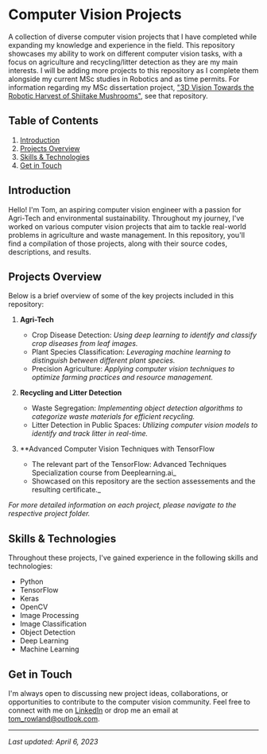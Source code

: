 # Computer Vision Projects

A collection of diverse computer vision projects that I have completed while expanding my knowledge and experience in the field. This repository showcases my ability to work on different computer vision tasks, with a focus on agriculture and recycling/litter detection as they are my main interests. I will be adding more projects to this repository as I complete them alongside my current MSc studies in Robotics and as time permits. For information regarding my MSc dissertation project, ["3D Vision Towards the Robotic Harvest of Shiitake Mushrooms"](https://github.com/trow-land/MSc-Dissertation-Shiitake-Harvest), see that repository.


## Table of Contents

1. [Introduction](#introduction)
2. [Projects Overview](#projects-overview)
3. [Skills & Technologies](#skills--technologies)
4. [Get in Touch](#get-in-touch)

## Introduction

Hello! I'm Tom, an aspiring computer vision engineer with a passion for Agri-Tech and environmental sustainability. Throughout my journey, I've worked on various computer vision projects that aim to tackle real-world problems in agriculture and waste management. In this repository, you'll find a compilation of those projects, along with their source codes, descriptions, and results.

## Projects Overview

Below is a brief overview of some of the key projects included in this repository:

1. **Agri-Tech**
   - Crop Disease Detection: _Using deep learning to identify and classify crop diseases from leaf images._
   - Plant Species Classification: _Leveraging machine learning to distinguish between different plant species._
   - Precision Agriculture: _Applying computer vision techniques to optimize farming practices and resource management._

2. **Recycling and Litter Detection**
   - Waste Segregation: _Implementing object detection algorithms to categorize waste materials for efficient recycling._
   - Litter Detection in Public Spaces: _Utilizing computer vision models to identify and track litter in real-time._
   
3. **Advanced Computer Vision Techniques with TensorFlow
   - The relevant part of the TensorFlow: Advanced Techniques Specialization course from Deeplearning.ai_
   - Showcased on this repository are the section assessements and the resulting certificate._ 

_For more detailed information on each project, please navigate to the respective project folder._

## Skills & Technologies

Throughout these projects, I've gained experience in the following skills and technologies:

- Python
- TensorFlow
- Keras
- OpenCV
- Image Processing
- Image Classification
- Object Detection
- Deep Learning
- Machine Learning

## Get in Touch

I'm always open to discussing new project ideas, collaborations, or opportunities to contribute to the computer vision community. Feel free to connect with me on [LinkedIn](https://www.linkedin.com/in/thomas-rowland-07a785155/) or drop me an email at [tom_rowland@outlook.com](mailto:tom_rowland@outlook.com).

---

_Last updated: April 6, 2023_
